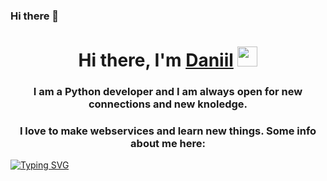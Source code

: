 ### Hi there 👋

<h1 align="center">Hi there, I'm <a href="https://daniilshat.ru/" target="_blank">Daniil</a> 
<img src="https://github.com/blackcater/blackcater/raw/main/images/Hi.gif" height="32"/></h1>
<h3 align="center">I am a Python developer and I am always open for new connections and new knoledge.</h3>
<h3 align="center">I love to make webservices and learn new things. Some info about me here:</h3>

[![Typing SVG](https://readme-typing-svg.herokuapp.com?color=%2336BCF7&lines=Computer+science+student)](https://git.io/typing-svg)
